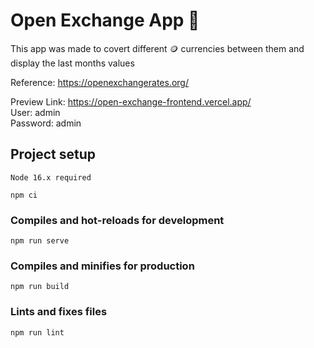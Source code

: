 # Open Exchange App 🚀

This app was made to covert different 🪙 currencies between them and display the last months values

Reference: https://openexchangerates.org/

Preview Link: https://open-exchange-frontend.vercel.app/ \
User: admin \
Password: admin
## Project setup
```
Node 16.x required

npm ci
```

### Compiles and hot-reloads for development
```
npm run serve
```

### Compiles and minifies for production
```
npm run build
```

### Lints and fixes files
```
npm run lint
```

